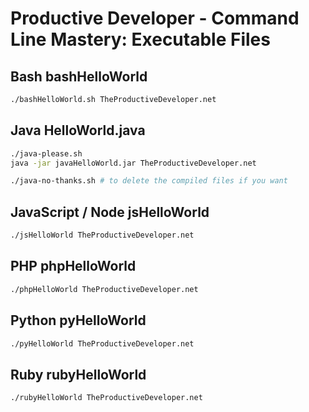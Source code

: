 # Productive Developer - Command Line Mastery: Executable Files 

## Bash bashHelloWorld
```sh
./bashHelloWorld.sh TheProductiveDeveloper.net
```

## Java HelloWorld.java
```sh
./java-please.sh
java -jar javaHelloWorld.jar TheProductiveDeveloper.net

./java-no-thanks.sh # to delete the compiled files if you want
```

## JavaScript / Node jsHelloWorld
```sh
./jsHelloWorld TheProductiveDeveloper.net
```

## PHP phpHelloWorld

```sh
./phpHelloWorld TheProductiveDeveloper.net
```

## Python pyHelloWorld

```sh
./pyHelloWorld TheProductiveDeveloper.net
```

## Ruby rubyHelloWorld

```sh
./rubyHelloWorld TheProductiveDeveloper.net
```

